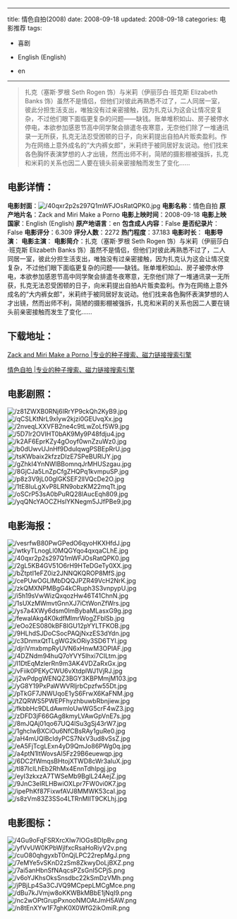 
---
title: 情色自拍(2008)
date: 2008-09-18
updated: 2008-09-18
categories: 电影推荐
tags:
- 喜剧

- English (English)
- en
---


> 扎克（塞斯·罗根 Seth Rogen 饰）与米莉（伊丽莎白·班克斯 Elizabeth Banks 饰）虽然不是情侣，但他们对彼此再熟悉不过了，二人同居一室，彼此分担生活支出，唯独没有过亲密接触，因为扎克认为这会让情况变复杂，不过他们眼下面临更复杂的问题——缺钱。账单堆积如山、房子被停水停电，本欲参加感恩节高中同学聚会排遣冬夜寒意，无奈他们除了一堆通讯录一无所获，扎克无法忍受困顿的日子，向米莉提出自拍A片贩卖盈利。作为在网络上意外成名的“大内裤女郎”，米莉终于被同居好友说动。他们找来各色胸怀表演梦想的人才出镜，然而出师不利，简陋的摄影棚被强拆，扎克和米莉的关系也因二人要在镜头前亲密接触而发生了变化……

## **电影详情**：

**电影封面**：<img src="https://image.tmdb.org/t/p/w200/40qxr2p2s297Q1mWFJOsRatQPK0.jpg" alt="/40qxr2p2s297Q1mWFJOsRatQPK0.jpg" title="/40qxr2p2s297Q1mWFJOsRatQPK0.jpg">
**电影名称**：情色自拍
**原产地片名**：Zack and Miri Make a Porno
**电影上映时间**：2008-09-18
**电影上映国家**：English (English)
**原产地语言**：en
**包含成人内容**：False
**是否纪录片**：False
**电影评分**：6.309
**评分人数**：2272
**热门程度**：37.183
**电影时长**：
**电影导演**：
**电影主演**：
**电影简介**：扎克（塞斯·罗根 Seth Rogen 饰）与米莉（伊丽莎白·班克斯 Elizabeth Banks 饰）虽然不是情侣，但他们对彼此再熟悉不过了，二人同居一室，彼此分担生活支出，唯独没有过亲密接触，因为扎克认为这会让情况变复杂，不过他们眼下面临更复杂的问题——缺钱。账单堆积如山、房子被停水停电，本欲参加感恩节高中同学聚会排遣冬夜寒意，无奈他们除了一堆通讯录一无所获，扎克无法忍受困顿的日子，向米莉提出自拍A片贩卖盈利。作为在网络上意外成名的“大内裤女郎”，米莉终于被同居好友说动。他们找来各色胸怀表演梦想的人才出镜，然而出师不利，简陋的摄影棚被强拆，扎克和米莉的关系也因二人要在镜头前亲密接触而发生了变化……

## **下载地址**：
[Zack and Miri Make a Porno |专业的种子搜索、磁力链接搜索引擎](https://movie.amd794.com:2083/?search=Zack%20and%20Miri%20Make%20a%20Porno&ordering=&mode=match_phrase&page_size=10&page=1)

[情色自拍 |专业的种子搜索、磁力链接搜索引擎](https://movie.amd794.com:2083/?search=%E6%83%85%E8%89%B2%E8%87%AA%E6%8B%8D&ordering=&mode=match_phrase&page_size=10&page=1)
 

## **电影剧照**：
<img src="https://image.tmdb.org/t/p/original/z81ZWXB0RNj6IRrYP9ckQh2KyB9.jpg" alt="/z81ZWXB0RNj6IRrYP9ckQh2KyB9.jpg" title="/z81ZWXB0RNj6IRrYP9ckQh2KyB9.jpg"><img src="https://image.tmdb.org/t/p/original/qCSLKtNrL9xIyw2kjzi0GEUvqXx.jpg" alt="/qCSLKtNrL9xIyw2kjzi0GEUvqXx.jpg" title="/qCSLKtNrL9xIyw2kjzi0GEUvqXx.jpg"><img src="https://image.tmdb.org/t/p/original/2nveqLXXVFB2ne4c9tLwZoLf5W9.jpg" alt="/2nveqLXXVFB2ne4c9tLwZoLf5W9.jpg" title="/2nveqLXXVFB2ne4c9tLwZoLf5W9.jpg"><img src="https://image.tmdb.org/t/p/original/5D7Ir2OVIHT0bAK9My9P48fdju4.jpg" alt="/5D7Ir2OVIHT0bAK9My9P48fdju4.jpg" title="/5D7Ir2OVIHT0bAK9My9P48fdju4.jpg"><img src="https://image.tmdb.org/t/p/original/k2AF6EprKZy4gOoyf0wnZzuWz0.jpg" alt="/k2AF6EprKZy4gOoyf0wnZzuWz0.jpg" title="/k2AF6EprKZy4gOoyf0wnZzuWz0.jpg"><img src="https://image.tmdb.org/t/p/original/b0dUwvUJnHf9DdulqwgPSBEpRrU.jpg" alt="/b0dUwvUJnHf9DdulqwgPSBEpRrU.jpg" title="/b0dUwvUJnHf9DdulqwgPSBEpRrU.jpg"><img src="https://image.tmdb.org/t/p/original/tsKWbaix2kfzzDIzE7SPeBURlJY.jpg" alt="/tsKWbaix2kfzzDIzE7SPeBURlJY.jpg" title="/tsKWbaix2kfzzDIzE7SPeBURlJY.jpg"><img src="https://image.tmdb.org/t/p/original/gZhkI4YnNWlBBomnqJrMHUSzgau.jpg" alt="/gZhkI4YnNWlBBomnqJrMHUSzgau.jpg" title="/gZhkI4YnNWlBBomnqJrMHUSzgau.jpg"><img src="https://image.tmdb.org/t/p/original/8GjCJa5LnZpCfgZHQPq1kvmpuSP.jpg" alt="/8GjCJa5LnZpCfgZHQPq1kvmpuSP.jpg" title="/8GjCJa5LnZpCfgZHQPq1kvmpuSP.jpg"><img src="https://image.tmdb.org/t/p/original/p8z3V9jL00gIGKSEF2lIVQcDe2O.jpg" alt="/p8z3V9jL00gIGKSEF2lIVQcDe2O.jpg" title="/p8z3V9jL00gIGKSEF2lIVQcDe2O.jpg"><img src="https://image.tmdb.org/t/p/original/1tE8IuLgXvP8LRN9obzKM22mqTt.jpg" alt="/1tE8IuLgXvP8LRN9obzKM22mqTt.jpg" title="/1tE8IuLgXvP8LRN9obzKM22mqTt.jpg"><img src="https://image.tmdb.org/t/p/original/oSCrP53sA0bPuRQ28lAucEqh809.jpg" alt="/oSCrP53sA0bPuRQ28lAucEqh809.jpg" title="/oSCrP53sA0bPuRQ28lAucEqh809.jpg"><img src="https://image.tmdb.org/t/p/original/yqQNcYAOCZHslYKNegm5JJfPBe9.jpg" alt="/yqQNcYAOCZHslYKNegm5JJfPBe9.jpg" title="/yqQNcYAOCZHslYKNegm5JJfPBe9.jpg">

## **电影海报**：
<img src="https://image.tmdb.org/t/p/original/vesrfwB80PwGPedO6qyoHKXHfdJ.jpg" alt="/vesrfwB80PwGPedO6qyoHKXHfdJ.jpg" title="/vesrfwB80PwGPedO6qyoHKXHfdJ.jpg"><img src="https://image.tmdb.org/t/p/original/wtkyTLnogLl0MQGYqo4qxqaCLhE.jpg" alt="/wtkyTLnogLl0MQGYqo4qxqaCLhE.jpg" title="/wtkyTLnogLl0MQGYqo4qxqaCLhE.jpg"><img src="https://image.tmdb.org/t/p/original/40qxr2p2s297Q1mWFJOsRatQPK0.jpg" alt="/40qxr2p2s297Q1mWFJOsRatQPK0.jpg" title="/40qxr2p2s297Q1mWFJOsRatQPK0.jpg"><img src="https://image.tmdb.org/t/p/original/2gL5KB4GV51O6rH9HTeDGeTy0XX.jpg" alt="/2gL5KB4GV51O6rH9HTeDGeTy0XX.jpg" title="/2gL5KB4GV51O6rH9HTeDGeTy0XX.jpg"><img src="https://image.tmdb.org/t/p/original/bZtptI1eFZ0iz2JNNQKQROP8MfS.jpg" alt="/bZtptI1eFZ0iz2JNNQKQROP8MfS.jpg" title="/bZtptI1eFZ0iz2JNNQKQROP8MfS.jpg"><img src="https://image.tmdb.org/t/p/original/cePUwOGLlMbDQQJPZR49VcH2NrK.jpg" alt="/cePUwOGLlMbDQQJPZR49VcH2NrK.jpg" title="/cePUwOGLlMbDQQJPZR49VcH2NrK.jpg"><img src="https://image.tmdb.org/t/p/original/zkQMXNPMBgG4kCRuph3S3vnpypU.jpg" alt="/zkQMXNPMBgG4kCRuph3S3vnpypU.jpg" title="/zkQMXNPMBgG4kCRuph3S3vnpypU.jpg"><img src="https://image.tmdb.org/t/p/original/i5h19sVwWizQxqozHw46T41ChnN.jpg" alt="/i5h19sVwWizQxqozHw46T41ChnN.jpg" title="/i5h19sVwWizQxqozHw46T41ChnN.jpg"><img src="https://image.tmdb.org/t/p/original/1sUXzMWmvtGnnXJ7iCtWonZfWrs.jpg" alt="/1sUXzMWmvtGnnXJ7iCtWonZfWrs.jpg" title="/1sUXzMWmvtGnnXJ7iCtWonZfWrs.jpg"><img src="https://image.tmdb.org/t/p/original/ys7a4XWy6dsm0lmBybaMLasxG9g.jpg" alt="/ys7a4XWy6dsm0lmBybaMLasxG9g.jpg" title="/ys7a4XWy6dsm0lmBybaMLasxG9g.jpg"><img src="https://image.tmdb.org/t/p/original/fewalAkg4K0kdfMlmrWogZFblSb.jpg" alt="/fewalAkg4K0kdfMlmrWogZFblSb.jpg" title="/fewalAkg4K0kdfMlmrWogZFblSb.jpg"><img src="https://image.tmdb.org/t/p/original/eOo2ES080kBF8IGU12pYYLTFKOB.jpg" alt="/eOo2ES080kBF8IGU12pYYLTFKOB.jpg" title="/eOo2ES080kBF8IGU12pYYLTFKOB.jpg"><img src="https://image.tmdb.org/t/p/original/9HLhdSJDoCSocPAQjNxzES3dYdn.jpg" alt="/9HLhdSJDoCSocPAQjNxzES3dYdn.jpg" title="/9HLhdSJDoCSocPAQjNxzES3dYdn.jpg"><img src="https://image.tmdb.org/t/p/original/c3DnmxQtTLgWG2kORiy3SD6TYl.jpg" alt="/c3DnmxQtTLgWG2kORiy3SD6TYl.jpg" title="/c3DnmxQtTLgWG2kORiy3SD6TYl.jpg"><img src="https://image.tmdb.org/t/p/original/djriVmxbmpRyUVN6xHnwM3OPlAF.jpg" alt="/djriVmxbmpRyUVN6xHnwM3OPlAF.jpg" title="/djriVmxbmpRyUVN6xHnwM3OPlAF.jpg"><img src="https://image.tmdb.org/t/p/original/4DZNdm94huQ7oYVY5Ihxi7CILtm.jpg" alt="/4DZNdm94huQ7oYVY5Ihxi7CILtm.jpg" title="/4DZNdm94huQ7oYVY5Ihxi7CILtm.jpg"><img src="https://image.tmdb.org/t/p/original/l1DtEqMzlerRn9m3AK4VDZaRxGx.jpg" alt="/l1DtEqMzlerRn9m3AK4VDZaRxGx.jpg" title="/l1DtEqMzlerRn9m3AK4VDZaRxGx.jpg"><img src="https://image.tmdb.org/t/p/original/vFiik0PEKyCWU6vXtdplWJ1VjRJ.jpg" alt="/vFiik0PEKyCWU6vXtdplWJ1VjRJ.jpg" title="/vFiik0PEKyCWU6vXtdplWJ1VjRJ.jpg"><img src="https://image.tmdb.org/t/p/original/j2wPdpgWENQZ3BGY3KBPMmjM103.jpg" alt="/j2wPdpgWENQZ3BGY3KBPMmjM103.jpg" title="/j2wPdpgWENQZ3BGY3KBPMmjM103.jpg"><img src="https://image.tmdb.org/t/p/original/yG8Y19PxPaWWVRljrbCpzfw55Dt.jpg" alt="/yG8Y19PxPaWWVRljrbCpzfw55Dt.jpg" title="/yG8Y19PxPaWWVRljrbCpzfw55Dt.jpg"><img src="https://image.tmdb.org/t/p/original/pTkGF7JNWUqoE1yS6FrwX6KaFNM.jpg" alt="/pTkGF7JNWUqoE1yS6FrwX6KaFNM.jpg" title="/pTkGF7JNWUqoE1yS6FrwX6KaFNM.jpg"><img src="https://image.tmdb.org/t/p/original/tZQRWS5PWEPFhyzhbuwbRbnjiew.jpg" alt="/tZQRWS5PWEPFhyzhbuwbRbnjiew.jpg" title="/tZQRWS5PWEPFhyzhbuwbRbnjiew.jpg"><img src="https://image.tmdb.org/t/p/original/fkbbHc9DLdAwmloUwWG5crF4wZ3.jpg" alt="/fkbbHc9DLdAwmloUwWG5crF4wZ3.jpg" title="/fkbbHc9DLdAwmloUwWG5crF4wZ3.jpg"><img src="https://image.tmdb.org/t/p/original/zDFD3jF66GAg8kmyLVAwGpVnE7s.jpg" alt="/zDFD3jF66GAg8kmyLVAwGpVnE7s.jpg" title="/zDFD3jF66GAg8kmyLVAwGpVnE7s.jpg"><img src="https://image.tmdb.org/t/p/original/8mJQAj01qo67UQ4lSu3gSj43rW7.jpg" alt="/8mJQAj01qo67UQ4lSu3gSj43rW7.jpg" title="/8mJQAj01qo67UQ4lSu3gSj43rW7.jpg"><img src="https://image.tmdb.org/t/p/original/1ghcIwBXCiOu6NfCBsRAy1guRe0.jpg" alt="/1ghcIwBXCiOu6NfCBsRAy1guRe0.jpg" title="/1ghcIwBXCiOu6NfCBsRAy1guRe0.jpg"><img src="https://image.tmdb.org/t/p/original/aH4mUQlBcIdyPCS7NxV3ud8vSsZ.jpg" alt="/aH4mUQlBcIdyPCS7NxV3ud8vSsZ.jpg" title="/aH4mUQlBcIdyPCS7NxV3ud8vSsZ.jpg"><img src="https://image.tmdb.org/t/p/original/eA5FjTcgLExn4yD9QmJo86PWg0q.jpg" alt="/eA5FjTcgLExn4yD9QmJo86PWg0q.jpg" title="/eA5FjTcgLExn4yD9QmJo86PWg0q.jpg"><img src="https://image.tmdb.org/t/p/original/a4ptN1ltWovsAI5Fz29B6euewqp.jpg" alt="/a4ptN1ltWovsAI5Fz29B6euewqp.jpg" title="/a4ptN1ltWovsAI5Fz29B6euewqp.jpg"><img src="https://image.tmdb.org/t/p/original/6DC2fWmqsBHtojXTWD8cWr3aIuX.jpg" alt="/6DC2fWmqsBHtojXTWD8cWr3aIuX.jpg" title="/6DC2fWmqsBHtojXTWD8cWr3aIuX.jpg"><img src="https://image.tmdb.org/t/p/original/tl87IclLhEb2RhMx4EnnTdhIpgj.jpg" alt="/tl87IclLhEb2RhMx4EnnTdhIpgj.jpg" title="/tl87IclLhEb2RhMx4EnnTdhIpgj.jpg"><img src="https://image.tmdb.org/t/p/original/eyI3zkxzA7TWSeMb9BglL24AejZ.jpg" alt="/eyI3zkxzA7TWSeMb9BglL24AejZ.jpg" title="/eyI3zkxzA7TWSeMb9BglL24AejZ.jpg"><img src="https://image.tmdb.org/t/p/original/9JnC3eIRLHBwiOXLpr7FW0vi0K7.jpg" alt="/9JnC3eIRLHBwiOXLpr7FW0vi0K7.jpg" title="/9JnC3eIRLHBwiOXLpr7FW0vi0K7.jpg"><img src="https://image.tmdb.org/t/p/original/ipePhKf87FixwfAVJ8MMWK53caI.jpg" alt="/ipePhKf87FixwfAVJ8MMWK53caI.jpg" title="/ipePhKf87FixwfAVJ8MMWK53caI.jpg"><img src="https://image.tmdb.org/t/p/original/s8zVm83Z3SSo4LTRnMlIT9CKLhj.jpg" alt="/s8zVm83Z3SSo4LTRnMlIT9CKLhj.jpg" title="/s8zVm83Z3SSo4LTRnMlIT9CKLhj.jpg">

## **电影图标**：
<img src="https://image.tmdb.org/t/p/original/4Gu9oFqFSRXrcXlw7lOGs8DIpBv.png" alt="/4Gu9oFqFSRXrcXlw7lOGs8DIpBv.png" title="/4Gu9oFqFSRXrcXlw7lOGs8DIpBv.png"><img src="https://image.tmdb.org/t/p/original/yfVvUW0KPbWjIfxcRsaHoRiyV2v.png" alt="/yfVvUW0KPbWjIfxcRsaHoRiyV2v.png" title="/yfVvUW0KPbWjIfxcRsaHoRiyV2v.png"><img src="https://image.tmdb.org/t/p/original/cuO80qhgyxbT0nQjLPC22repMgJ.png" alt="/cuO80qhgyxbT0nQjLPC22repMgJ.png" title="/cuO80qhgyxbT0nQjLPC22repMgJ.png"><img src="https://image.tmdb.org/t/p/original/7eMYe5vSKnD2zSm8ZkwyDoLjBXZ.png" alt="/7eMYe5vSKnD2zSm8ZkwyDoLjBXZ.png" title="/7eMYe5vSKnD2zSm8ZkwyDoLjBXZ.png"><img src="https://image.tmdb.org/t/p/original/7ai5anHbnSfNAqcsPZsGnI5CPjS.png" alt="/7ai5anHbnSfNAqcsPZsGnI5CPjS.png" title="/7ai5anHbnSfNAqcsPZsGnI5CPjS.png"><img src="https://image.tmdb.org/t/p/original/v6oYJKhsOksSnsdbc22kSmDzVMh.png" alt="/v6oYJKhsOksSnsdbc22kSmDzVMh.png" title="/v6oYJKhsOksSnsdbc22kSmDzVMh.png"><img src="https://image.tmdb.org/t/p/original/jPBjLp4Sa3CJVQ9MCpepLMCgMce.png" alt="/jPBjLp4Sa3CJVQ9MCpepLMCgMce.png" title="/jPBjLp4Sa3CJVQ9MCpepLMCgMce.png"><img src="https://image.tmdb.org/t/p/original/dBu7kJVmjw8oKKWBkMBbE1jNqI9.png" alt="/dBu7kJVmjw8oKKWBkMBbE1jNqI9.png" title="/dBu7kJVmjw8oKKWBkMBbE1jNqI9.png"><img src="https://image.tmdb.org/t/p/original/nc2wOPtGrupPxnooNMOAtJmH5AW.png" alt="/nc2wOPtGrupPxnooNMOAtJmH5AW.png" title="/nc2wOPtGrupPxnooNMOAtJmH5AW.png"><img src="https://image.tmdb.org/t/p/original/n8tEnXYw1F7ghK0X0WfG2ikOmiR.png" alt="/n8tEnXYw1F7ghK0X0WfG2ikOmiR.png" title="/n8tEnXYw1F7ghK0X0WfG2ikOmiR.png">
